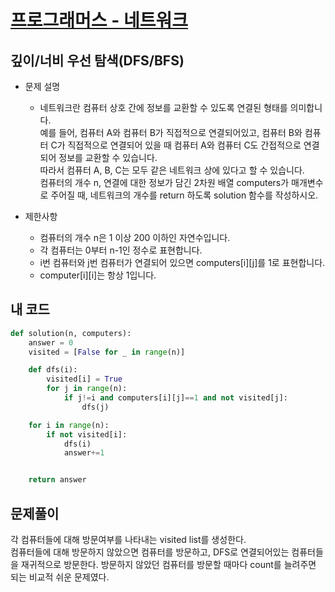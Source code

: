 [프로그래머스 - 네트워크](https://programmers.co.kr/learn/courses/30/lessons/43162)
===

깊이/너비 우선 탐색(DFS/BFS)
---

* 문제 설명
  - 네트워크란 컴퓨터 상호 간에 정보를 교환할 수 있도록 연결된 형태를 의미합니다.  
  예를 들어, 컴퓨터 A와 컴퓨터 B가 직접적으로 연결되어있고, 컴퓨터 B와 컴퓨터 C가 직접적으로 연결되어 있을 때 컴퓨터 A와 컴퓨터 C도 간접적으로 연결되어 정보를 교환할 수 있습니다.  
  따라서 컴퓨터 A, B, C는 모두 같은 네트워크 상에 있다고 할 수 있습니다.  
  컴퓨터의 개수 n, 연결에 대한 정보가 담긴 2차원 배열 computers가 매개변수로 주어질 때, 네트워크의 개수를 return 하도록 solution 함수를 작성하시오.   

* 제한사항
  - 컴퓨터의 개수 n은 1 이상 200 이하인 자연수입니다.  
  - 각 컴퓨터는 0부터 n-1인 정수로 표현합니다.  
  - i번 컴퓨터와 j번 컴퓨터가 연결되어 있으면 computers[i][j]를 1로 표현합니다.  
  - computer[i][i]는 항상 1입니다.  
  
  
## 내 코드
  
  
```python
def solution(n, computers):
    answer = 0
    visited = [False for _ in range(n)]

    def dfs(i):
        visited[i] = True
        for j in range(n):
            if j!=i and computers[i][j]==1 and not visited[j]:
                dfs(j)

    for i in range(n):
        if not visited[i]:
            dfs(i)
            answer+=1


    return answer
 ```  
   
   
 
 ## 문제풀이  
   
 각 컴퓨터들에 대해 방문여부를 나타내는 visited list를 생성한다.  
 컴퓨터들에 대해 방문하지 않았으면 컴퓨터를 방문하고, DFS로 연결되어있는 컴퓨터들을 재귀적으로 방문한다. 
 방문하지 않았던 컴퓨터를 방문할 때마다 count를 늘려주면 되는 비교적 쉬운 문제였다.
  
